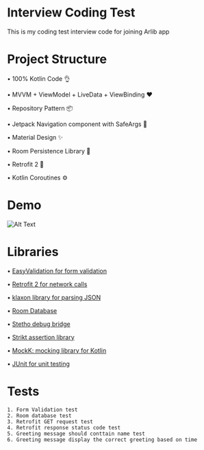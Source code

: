 
# Interview Coding Test

This is my coding test interview code for joining Arlib app


# Project Structure 

• 100% Kotlin Code 👌

• MVVM + ViewModel + LiveData + ViewBinding ❤️

• Repository Pattern 📦

• Jetpack Navigation component with SafeArgs 🚀

• Material Design ✨

• Room Persistence Library 💾

• Retrofit 2 🔗

• Kotlin Coroutines ⚙️












 

  
# Demo

![Alt Text](https://s6.gifyu.com/images/my_project_demo.gif)


# Libraries 

• [EasyValidation for form validation](https://github.com/wajahatkarim3/EasyValidation)

• [Retrofit 2 for network calls](https://github.com/square/retrofit)

• [klaxon library for parsing JSON](https://github.com/cbeust/klaxon)

• [Room Database](https://developer.android.com/training/data-storage/room)

• [Stetho debug bridge](http://facebook.github.io/stetho/)

• [Strikt assertion library](https://github.com/robfletcher/strikt)

• [MockK: mocking library for Kotlin](https://mockk.io/)

• [JUnit for unit testing](https://developer.android.com/training/testing/unit-testing/local-unit-tests)


  
# Tests

    1. Form Validation test
    2. Room database test
    3. Retrofit GET request test
    4. Retrofit response status code test
    5. Greeting message should conttain name test
    6. Greeting message display the correct greeting based on time

  
